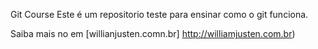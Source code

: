 Git Course
Este é um repositorio teste para ensinar como o git funciona.

Saiba mais no em [willianjusten.comn.br] http://williamjusten.com.br)